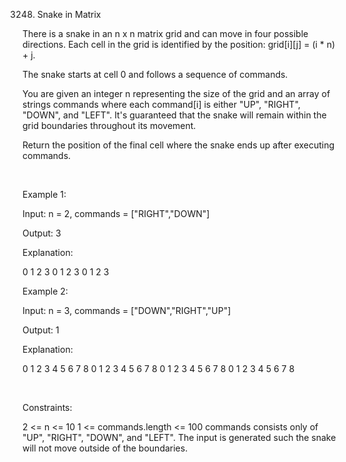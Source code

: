 3248. Snake in Matrix

There is a snake in an n x n matrix grid and can move in four possible directions. Each cell in the grid is identified by the position: grid[i][j] = (i * n) + j.

The snake starts at cell 0 and follows a sequence of commands.

You are given an integer n representing the size of the grid and an array of strings commands where each command[i] is either "UP", "RIGHT", "DOWN", and "LEFT". It's guaranteed that the snake will remain within the grid boundaries throughout its movement.

Return the position of the final cell where the snake ends up after executing commands.

 

Example 1:

Input: n = 2, commands = ["RIGHT","DOWN"]

Output: 3

Explanation:

0	1
2	3
0	1
2	3
0	1
2	3

Example 2:

Input: n = 3, commands = ["DOWN","RIGHT","UP"]

Output: 1

Explanation:

0	1	2
3	4	5
6	7	8
0	1	2
3	4	5
6	7	8
0	1	2
3	4	5
6	7	8
0	1	2
3	4	5
6	7	8

 

Constraints:

2 <= n <= 10
1 <= commands.length <= 100
commands consists only of "UP", "RIGHT", "DOWN", and "LEFT".
The input is generated such the snake will not move outside of the boundaries.